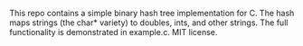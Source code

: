 This repo contains a simple binary hash tree implementation for C. The hash 
maps strings (the char* variety) to doubles, ints, and other strings. The full
functionality is demonstrated in example.c. MIT license.
